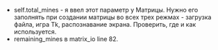 - self.total_mines - я ввел этот параметр у Матрицы. Нужно его заполнять при создании матрицы во всех трех режмах -
  загрузка файла, игра Tk, распознавание экрана. Проверить, где и как используется.
- remaining_mines в matrix_io line 82. 